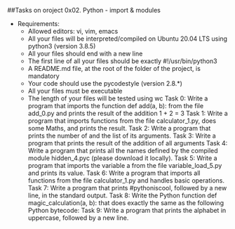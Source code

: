 ##Tasks on oroject 0x02. Python - import & modules
- Requirements: 
	- Allowed editors: vi, vim, emacs
	- All your files will be interpreted/compiled on Ubuntu 20.04 LTS using python3 (version 3.8.5)
	- All your files should end with a new line
	- The first line of all your files should be exactly #!/usr/bin/python3
	- A README.md file, at the root of the folder of the project, is mandatory
	- Your code should use the pycodestyle (version 2.8.\*)
	- All your files must be executable
	- The length of your files will be tested using wc
Task 0: Write a program that imports the function def add(a, b): from the file add_0.py and prints the result of the addition 1 + 2 = 3
Task 1: Write a program that imports functions from the file calculator_1.py, does some Maths, and prints the result.
Task 2: Write a program that prints the number of and the list of its arguments.
Task 3: Write a program that prints the result of the addition of all arguments
Task 4: Write a program that prints all the names defined by the compiled module hidden_4.pyc (please download it locally).
Task 5: Write a program that imports the variable a from the file variable_load_5.py and prints its value.
Task 6: Write a program that imports all functions from the file calculator_1.py and handles basic operations.
Task 7: Write a program that prints #pythoniscool, followed by a new line, in the standard output.
Task 8: Write the Python function def magic_calculation(a, b): that does exactly the same as the following Python bytecode:
Task 9: Write a program that prints the alphabet in uppercase, followed by a new line.
